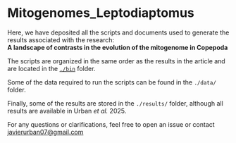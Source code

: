 # Mitogenomes_Leptodiaptomus

Here, we have deposited all the scripts and documents used to generate the results associated with the research:  
**A landscape of contrasts in the evolution of the mitogenome in Copepoda**  

The scripts are organized in the same order as the results in the article and are located in the [`./bin`](./bin) folder.  

Some of the data required to run the scripts can be found in the `./data/` folder.  

Finally, some of the results are stored in the `./results/` folder, although all results are available in Urban *et al.* 2025.  

For any questions or clarifications, feel free to open an issue or contact [javierurban07@gmail.com](javierurban07@gmail.com)

